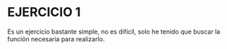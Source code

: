 # EJERCICIO 1

Es un ejercicio bastante simple, no es difícil, solo he tenido
que buscar la función necesaria para realizarlo.